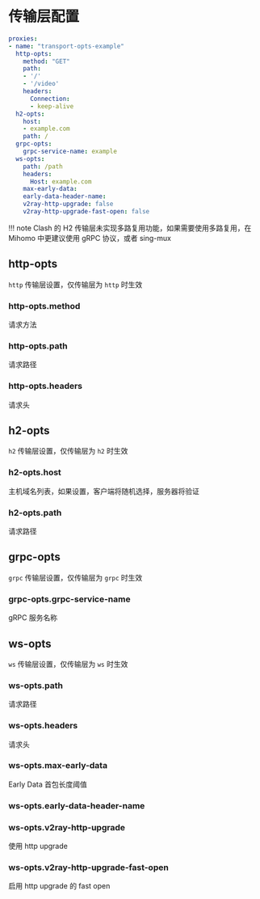 # 传输层配置

```{.yaml linenums="1"}
proxies:
- name: "transport-opts-example"
  http-opts:
    method: "GET"
    path:
    - '/'
    - '/video'
    headers:
      Connection:
      - keep-alive
  h2-opts:
    host:
    - example.com
    path: /
  grpc-opts:
    grpc-service-name: example
  ws-opts:
    path: /path
    headers:
      Host: example.com
    max-early-data:
    early-data-header-name:
    v2ray-http-upgrade: false
    v2ray-http-upgrade-fast-open: false
```

!!! note
    Clash 的 H2 传输层未实现多路复用功能，如果需要使用多路复用，在 Mihomo 中更建议使用 gRPC 协议，或者 sing-mux

## http-opts

`http` 传输层设置，仅传输层为 `http` 时生效

### http-opts.method

请求方法

### http-opts.path

请求路径

### http-opts.headers

请求头

## h2-opts

`h2` 传输层设置，仅传输层为 `h2` 时生效

### h2-opts.host

主机域名列表，如果设置，客户端将随机选择，服务器将验证

### h2-opts.path

请求路径

## grpc-opts

`grpc` 传输层设置，仅传输层为 `grpc` 时生效

### grpc-opts.grpc-service-name

gRPC 服务名称

## ws-opts

`ws` 传输层设置，仅传输层为 `ws` 时生效

### ws-opts.path

请求路径

### ws-opts.headers

请求头

### ws-opts.max-early-data

Early Data 首包长度阈值

### ws-opts.early-data-header-name

### ws-opts.v2ray-http-upgrade

使用 http upgrade

### ws-opts.v2ray-http-upgrade-fast-open

启用 http upgrade 的 fast open
